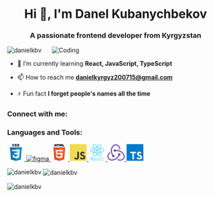 <h1 align="center">Hi 👋, I'm Danel Kubanychbekov</h1>
<h3 align="center">A passionate frontend developer from Kyrgyzstan</h3>
<img align='right' alt='Coding' width='400px' src='https://cdn.dribbble.com/users/1162077/screenshots/3848914/programmer.gif'>

<p align="left"> <img src="https://komarev.com/ghpvc/?username=danielkbv&label=Profile%20views&color=0e75b6&style=fla" alt="danielkbv" /> </p>

- 🌱 I’m currently learning **React, JavaScript, TypeScript**

- 📫 How to reach me **danielkyrgyz200715@gmail.com**

- ⚡ Fun fact **I forget people's names all the time**

<h3 align="left">Connect with me:</h3>
<p align="left">
</p>

<h3 align="left">Languages and Tools:</h3>
<p align="left"> <a href="https://www.w3schools.com/css/" target="_blank" rel="noreferrer"> <img src="https://raw.githubusercontent.com/devicons/devicon/master/icons/css3/css3-original-wordmark.svg" alt="css3" width="40" height="40"/> </a> <a href="https://www.figma.com/" target="_blank" rel="noreferrer"> <img src="https://www.vectorlogo.zone/logos/figma/figma-icon.svg" alt="figma" width="40" height="40"/> </a> <a href="https://www.w3.org/html/" target="_blank" rel="noreferrer"> <img src="https://raw.githubusercontent.com/devicons/devicon/master/icons/html5/html5-original-wordmark.svg" alt="html5" width="40" height="40"/> </a> <a href="https://developer.mozilla.org/en-US/docs/Web/JavaScript" target="_blank" rel="noreferrer"> <img src="https://raw.githubusercontent.com/devicons/devicon/master/icons/javascript/javascript-original.svg" alt="javascript" width="40" height="40"/> </a> <a href="https://reactjs.org/" target="_blank" rel="noreferrer"> <img src="https://raw.githubusercontent.com/devicons/devicon/master/icons/react/react-original-wordmark.svg" alt="react" width="40" height="40"/> </a> <a href="https://redux.js.org" target="_blank" rel="noreferrer"> <img src="https://raw.githubusercontent.com/devicons/devicon/master/icons/redux/redux-original.svg" alt="redux" width="40" height="40"/> </a> <a href="https://www.typescriptlang.org/" target="_blank" rel="noreferrer"> <img src="https://raw.githubusercontent.com/devicons/devicon/master/icons/typescript/typescript-original.svg" alt="typescript" width="40" height="40"/> </a> </p>

<p><img align="left" src="https://github-readme-stats.vercel.app/api/top-langs?username=danielkbv&show_icons=true&locale=en&layout=compact" alt="danielkbv" /></p>

<p>&nbsp;<img align="center" src="https://github-readme-stats.vercel.app/api?username=danielkbv&show_icons=true&locale=en" alt="danielkbv" /></p>

<p><img align="center" src="https://github-readme-streak-stats.herokuapp.com/?user=danielkbv&" alt="danielkbv" /></p>
